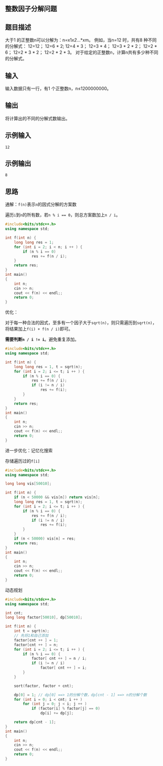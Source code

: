 ## 整数因子分解问题

## 题目描述

大于1 的正整数n可以分解为：n=x1*x2*…*xm。
例如，当n=12 时，共有8 种不同的分解式：
12=12；
12=6 * 2;
12=4 * 3；
12=3 * 4；
12=3 * 2 * 2；
12=2 * 6；
12=2 * 3 * 2；
12=2 * 2 * 3。
对于给定的正整数n，计算n共有多少种不同的分解式。

## 输入

输入数据只有一行，有1 个正整数n，n≤1200000000。

## 输出

将计算出的不同的分解式数输出。

## 示例输入

```
12
```

## 示例输出

```
8
```

## 思路

通解：`f(n)`表示`n`的因式分解的方案数

遍历`i`到`n`的所有数，若`n % i == 0`，则总方案数加上`n / i`。

```cpp
#include<bits/stdc++.h>
using namespace std;

int f(int n) {
    long long res = 1;
    for (int i = 2; i < n; i ++ ) {
        if (n % i == 0)
            res += f(n / i);
    }
    return res;
}
int main()
{
    int n;
    cin >> n;
    cout << f(n) << endl;;
    return 0;
}
```



优化：

对于每一种合法的因式，至多有一个因子大于`sqrt(n)`，则只需遍历到`sqrt(n)`，将结果加上`f(i) + f(n / i)`即可。

**需要判断`n / i != i`**。避免重复添加。

```cpp
#include<bits/stdc++.h>
using namespace std;

int f(int n) {
    long long res = 1, t = sqrt(n);
    for (int i = 2; i <= t; i ++ ) {
        if (n % i == 0) {
            res += f(n / i);
            if (i != n / i)
                res += f(i);
        }
    }
    return res;
}
int main()
{
    int n;
    cin >> n;
    cout << f(n) << endl;;
    return 0;
}
```

进一步优化：记忆化搜索

存储遍历过的`f[i]`

```cpp
#include<bits/stdc++.h>
using namespace std;

long long vis[50010];

int f(int n) {
    if (n < 50000 && vis[n]) return vis[n];
    long long res = 1, t = sqrt(n);
    for (int i = 2; i <= t; i ++ ) {
        if (n % i == 0) {
            res += f(n / i);
            if (i != n / i)
                res += f(i);
        }
    }
    if (n < 50000) vis[n] = res;
    return res;
}
int main()
{
    int n;
    cin >> n;
    cout << f(n) << endl;;
    return 0;
}
```

动态规划

```cpp
#include<bits/stdc++.h>
using namespace std;

int cnt;
long long factor[50010], dp[50010];

int f(int n) {
    int t = sqrt(n);
    // 先将1和自己添加
    factor[cnt ++ ] = 1;
    factor[cnt ++ ] = n;
    for (int i = 2; i <= t; i ++ ) {
        if (n % i == 0) {
            factor[ cnt ++ ] = n / i;
            if (i != n / i)
                factor[ cnt ++ ] = i;
        }
    }

    sort(factor, factor + cnt);

    dp[0] = 1; // dp[0] ==> 1的分解个数，dp[cnt - 1] ==> n的分解个数
    for (int i = 0; i < cnt; i ++ )
        for (int j = 0; j < i; j ++ )
            if (factor[i] % factor[j] == 0)
                dp[i] += dp[j];

    return dp[cnt - 1];
}
int main()
{
    int n;
    cin >> n;
    cout << f(n) << endl;;
    return 0;
}
```











